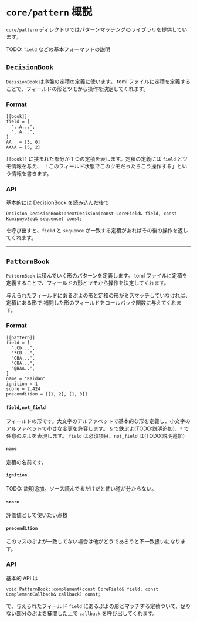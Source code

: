 # `core/pattern` 概説

`core/pattern` ディレクトリではパターンマッチングのライブラリを提供しています。

TODO: `field` などの基本フォーマットの説明

## `DecisionBook`
`DecisionBook` は序盤の定積の定義に使います。
toml ファイルに定積を定義することで、フィールドの形とツモから操作を決定してくれます。

### Format
```
[[book]]
field = [
  "..A...",
  "..A...",
]
AA   = [3, 0]
AAAA = [5, 2]
```

`[[book]]` に挟まれた部分が 1 つの定積を表します。定積の定義には `field` とツモ情報を与え、
「このフィールド状態でこのツモだったらこう操作する」という情報を書きます。

### API
基本的には DecisionBook を読み込んだ後で
```
Decision DecisionBook::nextDecision(const CoreField& field, const KumipuyoSeq& sequence) const;
```
を呼び出すと、`field` と `sequence` が一致する定積があればその後の操作を返してくれます。

--------

## `PatternBook`
`PatternBook` は積んでいく形のパターンを定義します。
toml ファイルに定積を定義することで、フィールドの形とツモから操作を決定してくれます。

与えられたフィールドにあるぷよの形と定積の形がミスマッチしていなければ、定積にある形で
補間した形のフィールドをコールバック関数に与えてくれます。

### Format
```
[[pattern]]
field = [
  ".Cb...",
  "*CB...",
  "CBA...",
  "CBA...",
  "@BAA..",
]
name = "Kaidan"
ignition = 1
score = 2.424
precondition = [[1, 2], [1, 3]]
```
#### `field`, `not_field`
フィールドの形です。大文字のアルファベットで基本的な形を定義し、小文字のアルファベットで小さな変更を許容します。
`&` で鉄ぷよ(TODO:説明追加)、`*` で任意のぷよを表現します。
`field` は必須項目、`not_field` は(TODO:説明追加)

#### `name`
定積の名前です。

#### `ignition`
TODO: 説明追加。ソース読んでるだけだと使い道が分からない。

#### `score`
評価値として使いたい点数

#### `precondition`
このマスのぷよが一致してない場合は他がどうであろうと不一致扱いになります。

### API
基本的 API は
```
void PatternBook::complement(const CoreField& field, const ComplementCallback& callback) const;
```
で、与えられたフィールド `field` にあるぷよの形とマッチする定積ついて、足りない部分のぷよを補間した上で
`callback` を呼び出してくれます。
